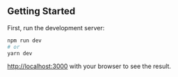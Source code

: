 
## Getting Started

First, run the development server:

```bash
npm run dev
# or
yarn dev
```
[http://localhost:3000](http://localhost:3000) with your browser to see the result.

